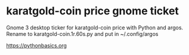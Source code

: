 # karatgold-coin price gnome ticket 

Gnome 3 desktop ticker for karatgold-coin price with Python and argos. Rename to karatgold-coin.1r.60s.py and put in ~/.config/argos

https://pythonbasics.org
